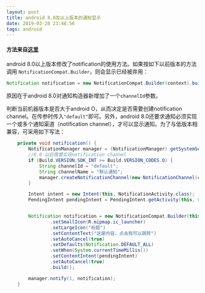 ```yaml
---
layout: post
title: android 8.0及以上版本的通知显示
date: 2019-03-28 21:48:56
tags: android
---
```

#### 方法来自[这里](https://blog.csdn.net/Mr_Leixiansheng/article/details/84942589)

android 8.0以上版本修改了notification的使用方法。如果按如下以前版本的方法调用 `NotificationCompat.Builder`，则会显示已经被弃用：
```java
Notification notification = new NotificationCompat.Builder(context).build();
```
原因在于android 8.0对通知构造器新增加了一个`channelId`参数。

判断当前机器版本是否大于android O，从而决定是否需要创建notification channel。在传参时传入`"default"`即可。另外，android 8.0还要求通知必须实现一个或多个通知渠道（notification channel），才可以显示通知。为了与低版本相兼容，可采用如下写法：
```java
    private void notification() {
        NotificationManager manager = (NotificationManager) getSystemService(NOTIFICATION_SERVICE);
        //8.0 以后需要实现notification channel
        if (Build.VERSION.SDK_INT >= Build.VERSION_CODES.O) {
            String channelId = "default";
            String channelName = "默认通知";
            manager.createNotificationChannel(new NotificationChannel(channelId, channelName, NotificationManager.IMPORTANCE_HIGH));
        }

        Intent intent = new Intent(this, NotificationActivity.class);
        PendingIntent pendingIntent = PendingIntent.getActivity(this, 0, intent, 0);


        Notification notification = new NotificationCompat.Builder(this, "default") //此处传入channelId参数"default"
                .setSmallIcon(R.mipmap.ic_launcher)
                .setLargeIcon("标题")
                .setContentText("这是内容，点击我可以跳转")
                .setAutoCancel(true)
                .setDefaults(Notification.DEFAULT_ALL)
                .setWhen(System.currentTimeMillis())
                .setContentIntent(pendingIntent)
                .setAutoCancel(true)
                .build();

        manager.notify(1, notification);
    }
```